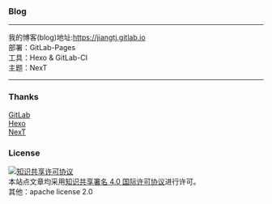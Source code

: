 ### Blog

---

我的博客(blog)地址:<https://jiangtj.gitlab.io>  
部署：GitLab-Pages  
工具：Hexo & GitLab-CI  
主题：NexT  

---


### Thanks

[GitLab](https://gitlab.com/groups/pages)  
[Hexo](https://hexo.io/)  
[NexT](https://github.com/theme-next)   

### License

<a rel="license" href="http://creativecommons.org/licenses/by/4.0/"><img alt="知识共享许可协议" style="border-width:0" src="https://i.creativecommons.org/l/by/4.0/88x31.png" /></a><br />本站点文章均采用<a rel="license" href="http://creativecommons.org/licenses/by/4.0/">知识共享署名 4.0 国际许可协议</a>进行许可。     
其他：apache license 2.0
